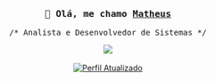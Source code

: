 <h3 align="center"><samp>👋 Olá, me chamo <b><a rel="nofollow noopener noreferrer" target="_blank" href="https://math-queiroz.github.io/homepage">Matheus</a></b></samp></h3>

<p align="center"><samp>/* 𝙰𝚗𝚊𝚕𝚒𝚜𝚝𝚊 𝚎 𝙳𝚎𝚜𝚎𝚗𝚟𝚘𝚕𝚟𝚎𝚍𝚘𝚛 𝚍𝚎 𝚂𝚒𝚜𝚝𝚎𝚖𝚊𝚜 */</samp></p>

<p align="center">
  <a href="https://github.com/math-queiroz">
    <img src="https://github-readme-stats.vercel.app/api/top-langs?username=math-queiroz&layout=compact&theme=github_dark"></img><br>
  </a>
  <br/>
  <!-- 
  <a href="https://github.com/math-queiroz">
    <img alt="Anos de Atividade" src="https://badges.pufler.dev/years/math-queiroz?label=Anos%20de%20Atividade&style=flat-square">
  </a>
  <a href="https://github.com/math-queiroz?tab=repositories">
    <img alt="Repositórios" src="https://badges.pufler.dev/repos/math-queiroz?label=Reposit%C3%B3rios&style=flat-square">
  </a>
  -->
  <a href="https://github.com/math-queiroz/math-queiroz">
    <img alt="Perfil Atualizado" href="" src="https://img.shields.io/github/last-commit/math-queiroz/math-queiroz?label=Perfil%20Atualizado&style=flat-square">
  </a>
</p>
